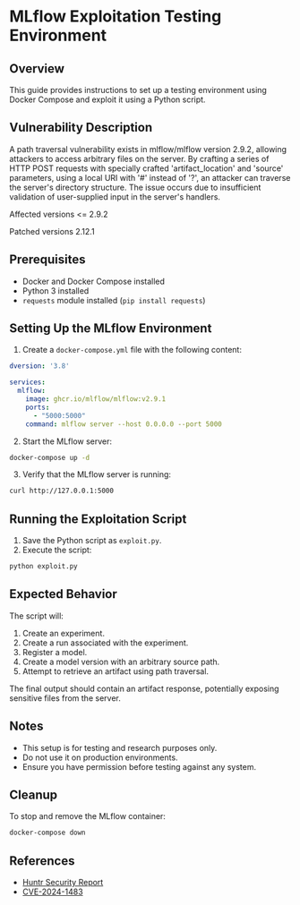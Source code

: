 # MLflow Exploitation Testing Environment

## Overview
This guide provides instructions to set up a testing environment using Docker Compose and exploit it using a Python script.

## Vulnerability Description
A path traversal vulnerability exists in mlflow/mlflow version 2.9.2, allowing attackers to access arbitrary files on the server. By crafting a series of HTTP POST requests with specially crafted 'artifact_location' and 'source' parameters, using a local URI with '#' instead of '?', an attacker can traverse the server's directory structure. The issue occurs due to insufficient validation of user-supplied input in the server's handlers.

Affected versions
<= 2.9.2

Patched versions
2.12.1

## Prerequisites
- Docker and Docker Compose installed
- Python 3 installed
- `requests` module installed (`pip install requests`)

## Setting Up the MLflow Environment

1. Create a `docker-compose.yml` file with the following content:

```yaml
dversion: '3.8'

services:
  mlflow:
    image: ghcr.io/mlflow/mlflow:v2.9.1
    ports:
      - "5000:5000"
    command: mlflow server --host 0.0.0.0 --port 5000
```

2. Start the MLflow server:

```sh
docker-compose up -d
```

3. Verify that the MLflow server is running:

```sh
curl http://127.0.0.1:5000
```

## Running the Exploitation Script

1. Save the Python script as `exploit.py`.
2. Execute the script:

```sh
python exploit.py
```

## Expected Behavior
The script will:
1. Create an experiment.
2. Create a run associated with the experiment.
3. Register a model.
4. Create a model version with an arbitrary source path.
5. Attempt to retrieve an artifact using path traversal.

The final output should contain an artifact response, potentially exposing sensitive files from the server.

## Notes
- This setup is for testing and research purposes only.
- Do not use it on production environments.
- Ensure you have permission before testing against any system.

## Cleanup
To stop and remove the MLflow container:

```sh
docker-compose down
```

## References
- [Huntr Security Report](https://huntr.com/bounties/52a3855d-93ff-4460-ac24-9c7e4334198d)
- [CVE-2024-1483](https://www.cve.org/CVERecord?id=CVE-2024-1483)

